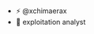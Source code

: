 - ⚡ @xchimaerax
- 💞️ exploitation analyst

<!---
xchimaerax/xchimaerax is a ✨ special ✨ repository because its `README.md` (this file) appears on your GitHub profile.
You can click the Preview link to take a look at your changes.
--->
